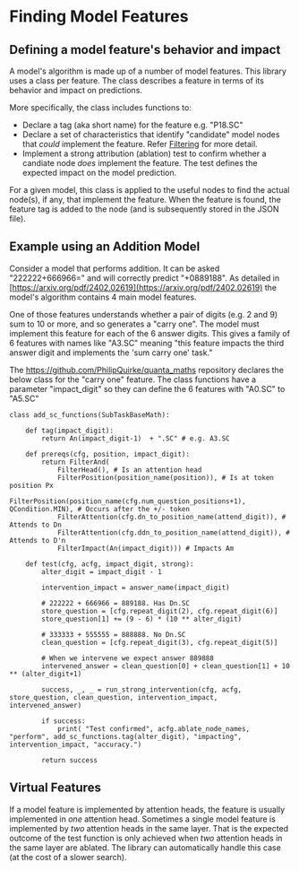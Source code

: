 # Finding Model Features

## Defining a model feature's behavior and impact  
A model's algorithm is made up of a number of model features.
This library uses a class per feature. The class describes a feature in terms of its behavior and impact on predictions.

More specifically, the class includes functions to:
- Declare a tag (aka short name) for the feature e.g. "P18.SC"
- Declare a set of characteristics that identify "candidate" model nodes that _could_ implement the feature. Refer [Filtering](./filter.md) for more detail.
- Implement a strong attribution (ablation) test to confirm whether a candiate node _does_ implement the feature. The test defines the expected impact on the model prediction.    

For a given model, this class is applied to the useful nodes to find the actual node(s), if any, that implement the feature.
When the feature is found, the feature tag is added to the node (and is subsequently stored in the JSON file).  

## Example using an Addition Model
Consider a model that performs addition. It can be asked "222222+666966=" and will correctly predict "+0889188".
As detailed in [https://arxiv.org/pdf/2402.02619](https://arxiv.org/pdf/2402.02619) the model's algorithm contains 4 main model features. 

One of those features understands whether a pair of digits (e.g. 2 and 9) sum to 10 or more, and so generates a "carry one".
The model must implement this feature for each of the 6 answer digits. This gives a family of 6 features with names like "A3.SC" 
meaning "this feature impacts the third answer digit and implements the 'sum carry one' task."  

The https://github.com/PhilipQuirke/quanta_maths repository declares the below class for the "carry one" feature.
The class functions have a parameter "impact_digit" so they can define the 6 features with "A0.SC" to "A5.SC" 
```
class add_sc_functions(SubTaskBaseMath):
    
    def tag(impact_digit):
        return An(impact_digit-1)  + ".SC" # e.g. A3.SC

    def prereqs(cfg, position, impact_digit):
        return FilterAnd(
            FilterHead(), # Is an attention head
            FilterPosition(position_name(position)), # Is at token position Px
            FilterPosition(position_name(cfg.num_question_positions+1), QCondition.MIN), # Occurs after the +/- token
            FilterAttention(cfg.dn_to_position_name(attend_digit)), # Attends to Dn
            FilterAttention(cfg.ddn_to_position_name(attend_digit)), # Attends to D'n
            FilterImpact(An(impact_digit))) # Impacts Am
            
    def test(cfg, acfg, impact_digit, strong):
        alter_digit = impact_digit - 1

        intervention_impact = answer_name(impact_digit)

        # 222222 + 666966 = 889188. Has Dn.SC
        store_question = [cfg.repeat_digit(2), cfg.repeat_digit(6)]
        store_question[1] += (9 - 6) * (10 ** alter_digit)

        # 333333 + 555555 = 888888. No Dn.SC
        clean_question = [cfg.repeat_digit(3), cfg.repeat_digit(5)]

        # When we intervene we expect answer 889888
        intervened_answer = clean_question[0] + clean_question[1] + 10 ** (alter_digit+1)

        success, _, _ = run_strong_intervention(cfg, acfg, store_question, clean_question, intervention_impact, intervened_answer)

        if success:
            print( "Test confirmed", acfg.ablate_node_names, "perform", add_sc_functions.tag(alter_digit), "impacting", intervention_impact, "accuracy.")

        return success
```

## Virtual Features  
If a model feature is implemented by attention heads, the feature is usually implemented in _one_ attention head.
Sometimes a single model feature is implemented by _two_ attention heads in the same layer.
That is the expected outcome of the test function is only achieved when  _two_ attention heads in the same layer are ablated.
The library can automatically handle this case (at the cost of a slower search).
